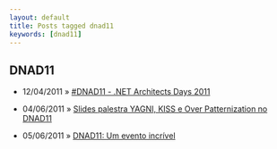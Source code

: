 ```yaml
---
layout: default
title: Posts tagged dnad11
keywords: [dnad11]
---
```

<h2 class="category">DNAD11</h2>
<ul class="posts">
<li>
<p>
<span class="date">12/04/2011</span> &raquo; 
<a href="/blog/dnad11-net-architects-days-2011">#DNAD11 - .NET Architects Days 2011</a>
</p>
</li> 
<li>
<p>
<span class="date">04/06/2011</span> &raquo; 
<a href="/blog/slides-palestra-yagni-kiss-e-over-patternization-no-dnad11">Slides palestra YAGNI, KISS e Over Patternization no DNAD11</a>
</p>
</li> 
<li>
<p>
<span class="date">05/06/2011</span> &raquo; 
<a href="/blog/dnad11-um-evento-incrivel">DNAD11: Um evento incrível</a>
</p>
</li> 
</ul>

